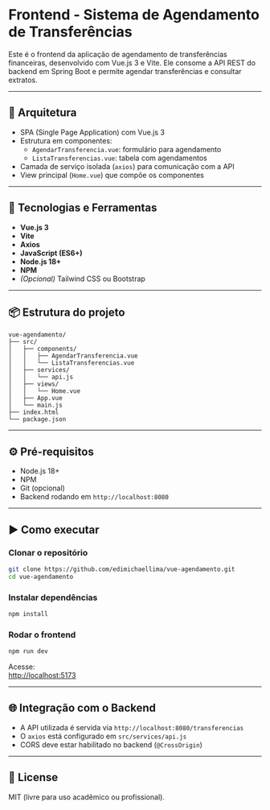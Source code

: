 # Frontend - Sistema de Agendamento de Transferências

Este é o frontend da aplicação de agendamento de transferências financeiras, desenvolvido com Vue.js 3 e Vite. Ele consome a API REST do backend em Spring Boot e permite agendar transferências e consultar extratos.

---

## 🧱 Arquitetura

- SPA (Single Page Application) com Vue.js 3
- Estrutura em componentes:
  - `AgendarTransferencia.vue`: formulário para agendamento
  - `ListaTransferencias.vue`: tabela com agendamentos
- Camada de serviço isolada (`axios`) para comunicação com a API
- View principal (`Home.vue`) que compõe os componentes

---

## 🚀 Tecnologias e Ferramentas

- **Vue.js 3**
- **Vite**
- **Axios**
- **JavaScript (ES6+)**
- **Node.js 18+**
- **NPM**
- *(Opcional)* Tailwind CSS ou Bootstrap

---

## 📦 Estrutura do projeto

```
vue-agendamento/
├── src/
│   ├── components/
│   │   ├── AgendarTransferencia.vue
│   │   └── ListaTransferencias.vue
│   ├── services/
│   │   └── api.js
│   ├── views/
│   │   └── Home.vue
│   ├── App.vue
│   └── main.js
├── index.html
└── package.json
```

---

## ⚙️ Pré-requisitos

- Node.js 18+
- NPM
- Git (opcional)
- Backend rodando em `http://localhost:8080`

---

## ▶️ Como executar

### Clonar o repositório

```bash
git clone https://github.com/edimichaellima/vue-agendamento.git
cd vue-agendamento
```

### Instalar dependências

```bash
npm install
```

### Rodar o frontend

```bash
npm run dev
```

Acesse:  
[http://localhost:5173](http://localhost:5173)

---

## 🌐 Integração com o Backend

- A API utilizada é servida via `http://localhost:8080/transferencias`
- O `axios` está configurado em `src/services/api.js`
- CORS deve estar habilitado no backend (`@CrossOrigin`)

---

## 📄 License

MIT (livre para uso acadêmico ou profissional).